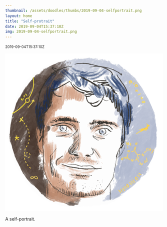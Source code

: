 ```yaml
---
thumbnail: /assets/doodles/thumbs/2019-09-04-selfportrait.png
layout: home
title: "Self-protrait"
date: 2019-09-04T15:37:10Z
img: 2019-09-04-selfportrait.png
---
```


<small>2019-09-04T15:37:10Z</small>

![Amazing](/assets/doodles/original/2019-09-04-selfportrait.png)

A self-portrait.